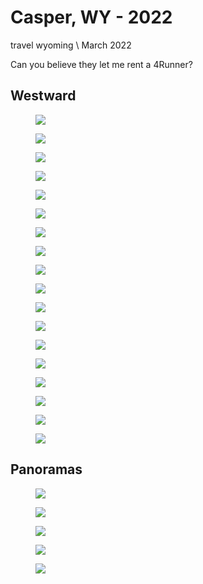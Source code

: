 # Casper, WY - 2022
<tag>travel</tag> <tag>wyoming</tag> \\ March 2022

Can you believe they let me rent a 4Runner?

## Westward

<figure><a href="/images/casper/DSCF3318.jpg"><img loading="lazy" src="/images/casper/preview_DSCF3318.jpg"></a></figure>
<figure><a href="/images/casper/DSCF3332.jpg"><img loading="lazy" src="/images/casper/preview_DSCF3332.jpg"></a></figure>
<figure><a href="/images/casper/DSCF3344.jpg"><img loading="lazy" src="/images/casper/preview_DSCF3344.jpg"></a></figure>
<figure><a href="/images/casper/DSCF3363.jpg"><img loading="lazy" src="/images/casper/preview_DSCF3363.jpg"></a></figure>
<figure><a href="/images/casper/DSCF3370.jpg"><img loading="lazy" src="/images/casper/preview_DSCF3370.jpg"></a></figure>
<figure><a href="/images/casper/DSCF3371.jpg"><img loading="lazy" src="/images/casper/preview_DSCF3371.jpg"></a></figure>
<figure><a href="/images/casper/DSCF3373.jpg"><img loading="lazy" src="/images/casper/preview_DSCF3373.jpg"></a></figure>
<figure><a href="/images/casper/DSCF3375.jpg"><img loading="lazy" src="/images/casper/preview_DSCF3375.jpg"></a></figure>
<figure><a href="/images/casper/DSCF3376.jpg"><img loading="lazy" src="/images/casper/preview_DSCF3376.jpg"></a></figure>
<figure><a href="/images/casper/DSCF3383.jpg"><img loading="lazy" src="/images/casper/preview_DSCF3383.jpg"></a></figure>
<figure><a href="/images/casper/DSCF3386.jpg"><img loading="lazy" src="/images/casper/preview_DSCF3386.jpg"></a></figure>
<figure><a href="/images/casper/DSCF3387.jpg"><img loading="lazy" src="/images/casper/preview_DSCF3387.jpg"></a></figure>
<figure><a href="/images/casper/DSCF3393.jpg"><img loading="lazy" src="/images/casper/preview_DSCF3393.jpg"></a></figure>
<figure><a href="/images/casper/DSCF3397.jpg"><img loading="lazy" src="/images/casper/preview_DSCF3397.jpg"></a></figure>
<figure><a href="/images/casper/DSCF3402.jpg"><img loading="lazy" src="/images/casper/preview_DSCF3402.jpg"></a></figure>
<figure><a href="/images/casper/DSCF3406.jpg"><img loading="lazy" src="/images/casper/preview_DSCF3406.jpg"></a></figure>
<figure><a href="/images/casper/DSCF3408.jpg"><img loading="lazy" src="/images/casper/preview_DSCF3408.jpg"></a></figure>
<figure><a href="/images/casper/DSCF3418.jpg"><img loading="lazy" src="/images/casper/preview_DSCF3418.jpg"></a></figure>

## Panoramas

<figure><a href="/images/casper/DSCF3324.jpg"><img loading="lazy" src="/images/casper/preview_DSCF3324.jpg"></a></figure>
<figure><a href="/images/casper/DSCF3382.jpg"><img loading="lazy" src="/images/casper/preview_DSCF3382.jpg"></a></figure>
<figure><a href="/images/casper/DSCF3385.jpg"><img loading="lazy" src="/images/casper/preview_DSCF3385.jpg"></a></figure>
<figure><a href="/images/casper/DSCF3391.jpg"><img loading="lazy" src="/images/casper/preview_DSCF3391.jpg"></a></figure>
<figure><a href="/images/casper/DSCF3415.jpg"><img loading="lazy" src="/images/casper/preview_DSCF3415.jpg"></a></figure>
